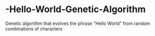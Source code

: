 # -Hello-World-Genetic-Algorithm
Genetic algorithm that evolves the phrase "Hello World" from random combinations of characters
